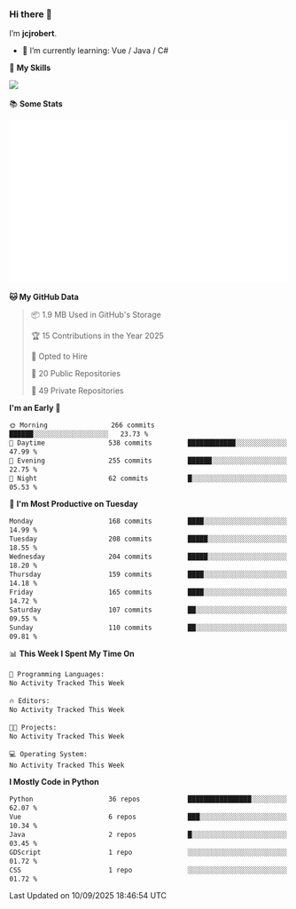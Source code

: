 ### Hi there 👋

I’m **jcjrobert**.

- 🌱 I’m currently learning: Vue / Java / C#

🌟 **My Skills**

![](https://img.shields.io/badge/-Python-3e74a2?style=flat-square&logo=Python&logoColor=fff)

📚 **Some Stats**

![](https://github.com/jcjrobert/github-stats/blob/master/generated/overview.svg)

<!--START_SECTION:waka-->
**🐱 My GitHub Data** 

> 📦 1.9 MB Used in GitHub's Storage 
 > 
> 🏆 15 Contributions in the Year 2025
 > 
> 💼 Opted to Hire
 > 
> 📜 20 Public Repositories 
 > 
> 🔑 49 Private Repositories 
 > 
**I'm an Early 🐤** 

```text
🌞 Morning                266 commits         ██████░░░░░░░░░░░░░░░░░░░   23.73 % 
🌆 Daytime                538 commits         ████████████░░░░░░░░░░░░░   47.99 % 
🌃 Evening                255 commits         ██████░░░░░░░░░░░░░░░░░░░   22.75 % 
🌙 Night                  62 commits          █░░░░░░░░░░░░░░░░░░░░░░░░   05.53 % 
```
📅 **I'm Most Productive on Tuesday** 

```text
Monday                   168 commits         ████░░░░░░░░░░░░░░░░░░░░░   14.99 % 
Tuesday                  208 commits         █████░░░░░░░░░░░░░░░░░░░░   18.55 % 
Wednesday                204 commits         █████░░░░░░░░░░░░░░░░░░░░   18.20 % 
Thursday                 159 commits         ████░░░░░░░░░░░░░░░░░░░░░   14.18 % 
Friday                   165 commits         ████░░░░░░░░░░░░░░░░░░░░░   14.72 % 
Saturday                 107 commits         ██░░░░░░░░░░░░░░░░░░░░░░░   09.55 % 
Sunday                   110 commits         ██░░░░░░░░░░░░░░░░░░░░░░░   09.81 % 
```


📊 **This Week I Spent My Time On** 

```text
💬 Programming Languages: 
No Activity Tracked This Week

🔥 Editors: 
No Activity Tracked This Week

🐱‍💻 Projects: 
No Activity Tracked This Week

💻 Operating System: 
No Activity Tracked This Week
```

**I Mostly Code in Python** 

```text
Python                   36 repos            ████████████████░░░░░░░░░   62.07 % 
Vue                      6 repos             ███░░░░░░░░░░░░░░░░░░░░░░   10.34 % 
Java                     2 repos             █░░░░░░░░░░░░░░░░░░░░░░░░   03.45 % 
GDScript                 1 repo              ░░░░░░░░░░░░░░░░░░░░░░░░░   01.72 % 
CSS                      1 repo              ░░░░░░░░░░░░░░░░░░░░░░░░░   01.72 % 
```




 Last Updated on 10/09/2025 18:46:54 UTC
<!--END_SECTION:waka-->
